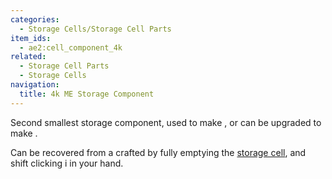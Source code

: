```yaml
---
categories:
  - Storage Cells/Storage Cell Parts
item_ids:
  - ae2:cell_component_4k
related:
  - Storage Cell Parts
  - Storage Cells
navigation:
  title: 4k ME Storage Component
---
```


Second smallest storage component, used to make <ItemLink
id="item_storage_cell_4k"/>, or can be upgraded to
make <ItemLink id="cell_component_16k"/>.

Can be recovered from a crafted <ItemLink
id="item_storage_cell_4k"/> by fully emptying the
[storage cell](../../storage-cells.md), and shift clicking i in your
hand.

<RecipeFor id="cell_component_4k" />
